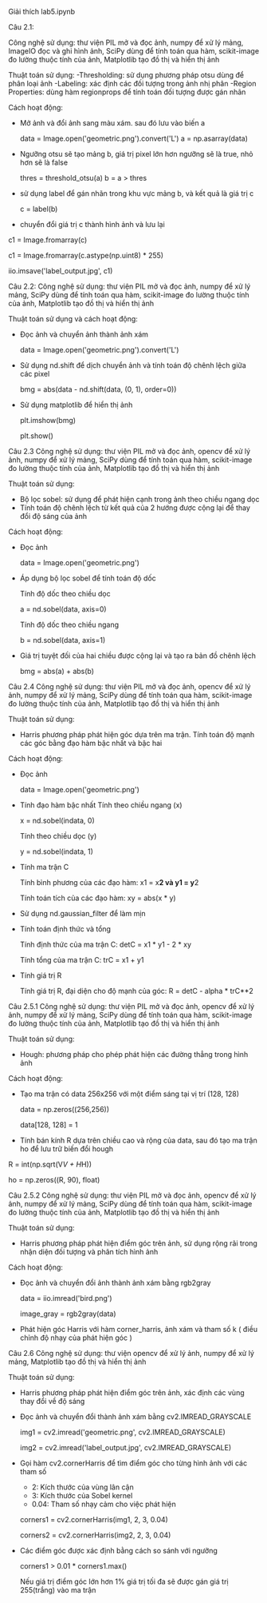 Giải thích lab5.ipynb

Câu 2.1:

Công nghệ sử dụng: thư viện PIL mở và đọc ảnh, numpy để xử lý mảng, ImageIO đọc và ghi hình ảnh, SciPy dùng để tính toán qua hàm, scikit-image đo lường thuộc tính của ảnh, Matplotlib tạo đồ thị và hiển thị ảnh

Thuật toán sử dụng:
-Thresholding: sử dụng phương pháp otsu dùng để phân loại ảnh
-Labeling: xác định các đối tượng trong ảnh nhị phân
-Region Properties: dùng hàm regionprops để tính toán đối tượng được gán nhãn

Cách hoạt động: 
- Mở ảnh và đổi ảnh sang màu xám. sau đó lưu vào biến a
  
  data = Image.open('geometric.png').convert('L')
  a = np.asarray(data)
  
- Ngưỡng otsu sẽ tạo mảng b, giá trị pixel lớn hơn ngưỡng sẽ là true, nhỏ hơn sẽ là false
  
  thres = threshold_otsu(a)
  b = a > thres

- sử dụng label để gán nhãn trong khu vực mảng b, và kết quả là giá trị c
  
  c = label(b)

- chuyển đổi giá trị c thành hình ảnh và lưu lại

c1 = Image.fromarray(c)

c1 = Image.fromarray(c.astype(np.uint8) * 255) 

iio.imsave('label_output.jpg', c1)

Câu 2.2:
Công nghệ sử dụng: thư viện PIL mở và đọc ảnh, numpy để xử lý mảng, SciPy dùng để tính toán qua hàm, scikit-image đo lường thuộc tính của ảnh, Matplotlib tạo đồ thị và hiển thị ảnh

Thuật toán sử dụng và cách hoạt động:
- Đọc ảnh và chuyển ảnh thành ảnh xám
  
  data = Image.open('geometric.png').convert('L')

- Sử dụng nd.shift để dịch chuyển ảnh và tính toán độ chênh lệch giữa các pixel
  
  bmg = abs(data - nd.shift(data, (0, 1), order=0))

- Sử dụng matplotlib để hiển thị ảnh
  
  plt.imshow(bmg)
  
  plt.show()

Câu 2.3
Công nghệ sử dụng: thư viện PIL mở và đọc ảnh, opencv để xử lý ảnh, numpy để xử lý mảng, SciPy dùng để tính toán qua hàm, scikit-image đo lường thuộc tính của ảnh, Matplotlib tạo đồ thị và hiển thị ảnh

Thuật toán sử dụng:

- Bộ lọc sobel: sử dụng để phát hiện cạnh trong ảnh theo chiều ngang dọc
- Tính toán độ chênh lệch từ kết quả của 2 hướng được cộng lại để thay đổi độ sáng của ảnh

Cách hoạt động:

- Đọc ảnh 

  data = Image.open('geometric.png')

- Áp dụng bộ lọc sobel để tính toán độ dốc
  
  Tính độ dốc theo chiều dọc
  
  a = nd.sobel(data, axis=0)

  Tính độ dốc theo chiều ngang
  
  b = nd.sobel(data, axis=1)

- Giá trị tuyệt đối của hai chiều được cộng lại và tạo ra bản đồ chênh lệch

  bmg = abs(a) + abs(b)

Câu 2.4
Công nghệ sử dụng: thư viện PIL mở và đọc ảnh, opencv để xử lý ảnh, numpy để xử lý mảng, SciPy dùng để tính toán qua hàm, scikit-image đo lường thuộc tính của ảnh, Matplotlib tạo đồ thị và hiển thị ảnh

Thuật toán sử dụng:
- Harris phương pháp phát hiện góc dựa trên ma trận. Tính toán độ mạnh các góc bằng đạo hàm bậc nhất và bậc hai

Cách hoạt động:
- Đọc ảnh
  
  data = Image.open('geometric.png')

- Tính đạo hàm bậc nhất
  Tính theo chiều ngang (x)
  
  x = nd.sobel(indata, 0)

  Tính theo chiều dọc (y)
  
  y = nd.sobel(indata, 1)

- Tính ma trận C
  
  Tính bình phương của các đạo hàm: x1 = x**2 và y1 = y**2
  
  Tính toán tích của các đạo hàm: xy = abs(x * y)

- Sử dụng nd.gaussian_filter để làm mịn
  
- Tính toán định thức và tổng
  
  Tính định thức của ma trận C: detC = x1 * y1 - 2 * xy
  
  Tính tổng của ma trận C: trC = x1 + y1

- Tính giá trị R
  
  Tính giá trị R, đại diện cho độ mạnh của góc: R = detC - alpha * trC**2


Câu 2.5.1
Công nghệ sử dụng: thư viện PIL mở và đọc ảnh, opencv để xử lý ảnh, numpy để xử lý mảng, SciPy dùng để tính toán qua hàm, scikit-image đo lường thuộc tính của ảnh, Matplotlib tạo đồ thị và hiển thị ảnh

Thuật toán sử dụng:
- Hough: phương pháp cho phép phát hiện các đường thẳng trong hình ảnh

Cách hoạt động:
- Tạo ma trận có data 256x256 với một điểm sáng tại vị trí (128, 128)
  
  data = np.zeros((256,256))
  
  data[128, 128] = 1

- Tính bán kính R dựa trên chiều cao và rộng của data, sau đó tạo ma trận ho để lưu trữ biến đổi hough

R = int(np.sqrt(V*V + H*H))

ho = np.zeros((R, 90), float)

Câu 2.5.2
Công nghệ sử dụng: thư viện PIL mở và đọc ảnh, opencv để xử lý ảnh, numpy để xử lý mảng, SciPy dùng để tính toán qua hàm, scikit-image đo lường thuộc tính của ảnh, Matplotlib tạo đồ thị và hiển thị ảnh

Thuật toán sử dụng:
- Harris phương pháp phát hiện điểm góc trên ảnh, sử dụng rộng rãi trong nhận diện đối tượng và phân tích hình ảnh

Cách hoạt động:
- Đọc ảnh và chuyển đổi ảnh thành ảnh xám bằng rgb2gray
  
  data = iio.imread('bird.png')

  image_gray = rgb2gray(data)
  
- Phát hiện góc Harris với hàm corner_harris, ảnh xám và tham số k ( điều chỉnh độ nhạy của phát hiện góc )

Câu 2.6
Công nghệ sử dụng: thư viện opencv để xử lý ảnh, numpy để xử lý mảng, Matplotlib tạo đồ thị và hiển thị ảnh

Thuật toán sử dụng:
- Harris phương pháp phát hiện điểm góc trên ảnh, xác định các vùng thay đổi về độ sáng

- Đọc ảnh và chuyển đổi thành ảnh xám bằng cv2.IMREAD_GRAYSCALE
  
  img1 = cv2.imread('geometric.png', cv2.IMREAD_GRAYSCALE)
  
  img2 = cv2.imread('label_output.jpg', cv2.IMREAD_GRAYSCALE)

- Gọi hàm cv2.cornerHarris để tìm điểm góc cho từng hình ảnh với các tham số
  - 2: Kích thước của vùng lân cận
  - 3: Kích thước của Sobel kernel
  - 0.04: Tham số nhạy cảm cho việc phát hiện

  corners1 = cv2.cornerHarris(img1, 2, 3, 0.04)

  corners2 = cv2.cornerHarris(img2, 2, 3, 0.04)

- Các điểm góc được xác định bằng cách so sánh với ngưỡng
  
  corners1 > 0.01 * corners1.max()

  Nếu giá trị điểm góc lớn hơn 1% giá trị tối đa sẽ được gán giá trị 255(trắng) vào ma trận
